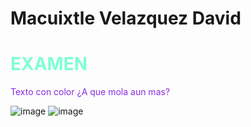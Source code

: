 <!DOCTYPE html>
<html lang="en">
<head>
    <h1>Macuixtle Velazquez David</h1>
    <h1 style="color: aquamarine;">EXAMEN</h1>
    <p style="color: blueviolet;">Texto con color ¿A que mola aun mas?</p>
</body>
</html>

![image](https://github.com/user-attachments/assets/1d0f0f76-6828-4fab-9ab4-0cc115f859d1)
![image](https://github.com/user-attachments/assets/828d81e3-b344-4d93-b2de-af355bf08b67)
